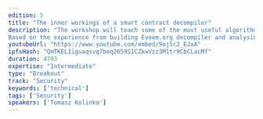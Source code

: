 ```yaml
---
edition: 5
title: "The inner workings of a smart contract decompiler"
description: "The workshop will teach some of the most useful algorithms and tricks needed to analyse and decompile an EVM smart contract: symbolic execution, memory modelling, loop handling and so on.Techniques shown during the workshop are useful in anything related to contract analysis - from writing your own decompiler, through using existing tools like Eveem, Mythril or Manticore, to working with formal verification K Lab style.
Based on the experience from building Eveem.org decompiler and analysing all the bytecodes on the Ethereum blockchain."
youtubeUrl: "https://www.youtube.com/embed/9oj5c2_EJxA"
ipfsHash: "QmTKEL1iguaqsvq7beq2659S1CZkwVzz3M1tr9CbCLacMf"
duration: 4703
expertise: "Intermediate"
type: "Breakout"
track: "Security"
keywords: ['technical']
tags: ['Security']
speakers: ['Tomasz Kolinko']
---
```

